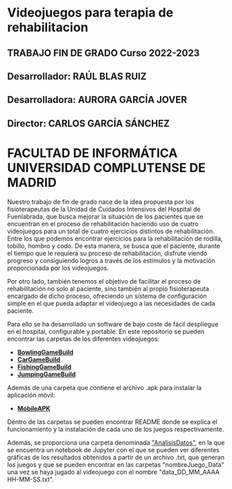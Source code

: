 # Videojuegos para terapia de rehabilitacion

## TRABAJO FIN DE GRADO Curso 2022-2023
## Desarrollador: RAÚL BLAS RUIZ
## Desarrolladora: AURORA GARCÍA JOVER
## Director: CARLOS GARCÍA SÁNCHEZ

# FACULTAD DE INFORMÁTICA UNIVERSIDAD COMPLUTENSE DE MADRID

Nuestro trabajo de fin de grado nace de la idea propuesta por los fisioterapeutas de la Unidad de Cuidados Intensivos del Hospital de Fuenlabrada, que busca mejorar la situación de los pacientes que se encuentran en el proceso de rehabilitación haciendo uso de cuatro videojuegos para un total de cuatro ejercicios distintos de rehabilitación. Entre los que podemos encontrar ejercicios para la rehabilitación de rodilla, tobillo, hombro y codo.
De esta manera, se busca que el paciente, durante el tiempo que le requiera su proceso de rehabilitación, disfrute viendo progreso y consiguiendo logros a través de los estímulos y la motivación proporcionada por los videojuegos.

Por otro lado, también tenemos el objetivo de facilitar el proceso de rehabilitación no solo al paciente, sino también al propio fisioterapeuta encargado de
dicho proceso, ofreciendo un sistema de configuración simple en el que pueda adaptar el videojuego a las necesidades de cada paciente.

Para ello se ha desarrollado un software de bajo coste de fácil despliegue en el hospital, configurable y portable. En este repositorio se pueden encontrar las carpetas de los diferentes videojuegos: 

- [**BowlingGameBuild**](https://github.com/raulblas7/Videojuegos-para-terapia-de-rehabilitacion/tree/main/BowlingGameBuild)
- [**CarGameBuild**](https://github.com/raulblas7/Videojuegos-para-terapia-de-rehabilitacion/tree/main/CarGameBuild)
- [**FishingGameBuild**](https://github.com/raulblas7/Videojuegos-para-terapia-de-rehabilitacion/tree/main/FishingGameBuild)
- [**JumpingGameBuild**](https://github.com/raulblas7/Videojuegos-para-terapia-de-rehabilitacion/tree/main/JumpingGameBuild)

Además de una carpeta que contiene el archivo .apk para instalar la aplicación móvil:

- [**MobileAPK**](https://github.com/raulblas7/Videojuegos-para-terapia-de-rehabilitacion/tree/main/MobileAPK)

Dentro de las carpetas se pueden encontrar README donde se explica el funcionamiento y la instalación de cada uno de los juegos respectivamente.

Además, se proporciona una carpeta denominada ["AnalisisDatos"](https://github.com/raulblas7/Videojuegos-para-terapia-de-rehabilitacion/tree/main/AnalisisDatos), en la que se encuentra un notebook de Jupyter con el que se pueden ver diferentes gráficas de los resultados obtenidos a partir de un archivo .txt, que generan los juegos y que se pueden encontrar en las carpetas "nombreJuego_Data" una vez se haya jugado al videojuego con el nombre "data_DD_MM_AAAA HH-MM-SS.txt".